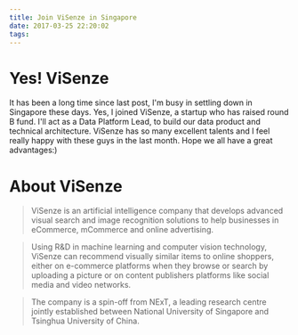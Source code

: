 ```yaml
---
title: Join ViSenze in Singapore
date: 2017-03-25 22:20:02
tags:
---
```


# Yes! ViSenze

It has been a long time since last post, I'm busy in settling down in Singapore these days. Yes, I joined ViSenze, a startup who has raised round B fund. I'll act as a Data Platform Lead, to build our data product and technical architecture. ViSenze has so many excellent talents and I feel really happy with these guys in the last month. Hope we all have a great advantages:)

# About ViSenze

> ViSenze is an artificial intelligence company that develops advanced visual search and image recognition solutions to help businesses in eCommerce, mCommerce and online advertising.

>Using R&D in machine learning and computer vision technology, ViSenze can recommend visually similar items to online shoppers, either on e-commerce platforms when they browse or search by uploading a picture or on content publishers platforms like social media and video networks.

>The company is a spin-off from NExT, a leading research centre jointly established between National University of Singapore and Tsinghua University of China.
